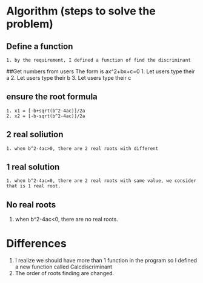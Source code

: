 # Algorithm (steps to solve the problem)

## Define a function
    1. by the requirement, I defined a function of find the discriminant
    
##Get numbers from users
    The form is ax^2+bx+c=0
    1. Let users type their a
    2. Let users type their b
    3. Let users type their c

## ensure the root formula
    1. x1 = [-b+sqrt(b^2-4ac)]/2a
    2. x2 = [-b-sqrt(b^2-4ac)]/2a

## 2 real soliution
    1. when b^2-4ac>0, there are 2 real roots with different
    
## 1 real solution
    1. when b^2-4ac=0, there are 2 real roots with same value, we consider that is 1 real root.

## No real roots
1. when b^2-4ac<0, there are no real roots.

# Differences

1. I realize we should have more than 1 function in the program so I defined a new function called Calcdiscriminant
2. The order of roots finding are changed.